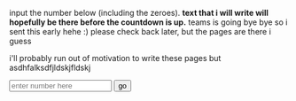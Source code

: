 <p>input the number below (including the zeroes). <b>text that i will write will hopefully be there before the countdown is up.</b> teams is going bye bye so i sent this early hehe :) please check back later, but the pages are there i guess</p>
<p>i'll probably run out of motivation to write these pages but asdhfalksdfjldskjfldskj</p>

<input type="text" id="num" placeholder="enter number here">
<button onclick="go()">go</button>
<script>
function go() {
  var x = document.getElementById("num").value;
  window.location.href = 'https://potato2017.github.io/status_message_archive/' + x;
}
</script>